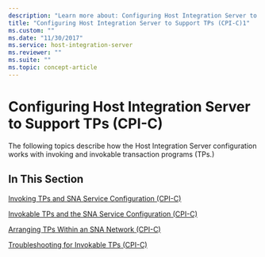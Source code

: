 ```yaml
---
description: "Learn more about: Configuring Host Integration Server to Support TPs (CPI-C)"
title: "Configuring Host Integration Server to Support TPs (CPI-C)1"
ms.custom: ""
ms.date: "11/30/2017"
ms.service: host-integration-server
ms.reviewer: ""
ms.suite: ""
ms.topic: concept-article
---
```

# Configuring Host Integration Server to Support TPs (CPI-C)
The following topics describe how the Host Integration Server configuration works with invoking and invokable transaction programs (TPs.)  
  
## In This Section  
 [Invoking TPs and SNA Service Configuration (CPI-C)](../core/invoking-tps-and-sna-service-configuration-cpi-c-2.md)  
  
 [Invokable TPs and the SNA Service Configuration (CPI-C)](../core/invokable-tps-and-the-sna-service-configuration-cpi-c-1.md)  
  
 [Arranging TPs Within an SNA Network (CPI-C)](../core/arranging-tps-within-an-sna-network-cpi-c-2.md)  
  
 [Troubleshooting for Invokable TPs (CPI-C)](../core/troubleshooting-for-invokable-tps-cpi-c-1.md)
